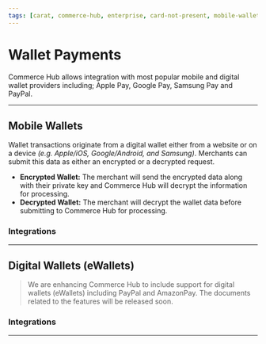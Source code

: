 ```yaml
---
tags: [carat, commerce-hub, enterprise, card-not-present, mobile-wallets, encrypted-wallet, decrypted-wallet, e-wallets, amazon-pay, apple-pay, google-pay, paypal, samsung-pay]
---
```


# Wallet Payments

Commerce Hub allows integration with most popular mobile and digital wallet providers including; Apple Pay, Google Pay, Samsung Pay and PayPal.

---

## Mobile Wallets

Wallet transactions originate from a digital wallet either from a website or on a device *(e.g. Apple/iOS, Google/Android, and Samsung)*. Merchants can submit this data as either an encrypted or a decrypted request. 

- **Encrypted Wallet:** The merchant will send the encrypted data along with their private key and Commerce Hub will decrypt the information for processing.
- **Decrypted Wallet:** The merchant will decrypt the wallet data before submitting to Commerce Hub for processing.

### Integrations

<!-- type: row -->

<!-- type: card
title: Apple Pay
description: Commerce Hub allows developers to quickly enable secure and convenient Apple Pay payments in their app or website.
link: ?path=docs/Online-Mobile-Digital/Wallets-AltPayments/Apple-Pay/Apple-Pay.md
-->

<!-- type: card
title: Google Pay
description: Commerce Hub allows developers to quickly enable secure and convenient Google Pay payments in their app or website.
link: ?path=docs/Online-Mobile-Digital/Wallets-AltPayments/Google-Pay/Google-Pay.md
-->

<!-- type: card
title: Samsung Pay
description: Commerce Hub allows developers to quickly enable secure and convenient Samsung Pay payments in their app or website.
link: ?path=docs/Online-Mobile-Digital/Wallets-AltPayments/Samsung-Pay/Samsung-Pay.md
-->

<!-- type: row-end -->

---

## Digital Wallets (eWallets)
<!-- theme: danger -->
> We are enhancing Commerce Hub to include support for digital wallets (eWallets) including PayPal and AmazonPay. The documents related to the features will be released soon. 

### Integrations

<!-- type: row -->

<!-- type: card
title: Amazon Pay
description: Commerce Hub allows developers to quickly enable secure and convenient Amazon Pay payments in their app or website.
link:
-->

<!-- type: card
title: PayPal
description: Commerce Hub allows developers to quickly enable secure and convenient PayPal payments in their app or website.
link:
-->

<!-- type: row-end -->

---
